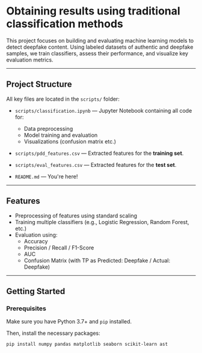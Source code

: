 # Obtaining results using traditional classification methods

This project focuses on building and evaluating machine learning models to detect deepfake content. Using labeled datasets of authentic and deepfake samples, we train classifiers, assess their performance, and visualize key evaluation metrics.

---

## Project Structure

All key files are located in the `scripts/` folder:

- `scripts/classification.ipynb` — Jupyter Notebook containing all code for:
  - Data preprocessing
  - Model training and evaluation
  - Visualizations (confusion matrix etc.)
- `scripts/pdd_features.csv` — Extracted features for the **training set**.
- `scripts/eval_features.csv` — Extracted features for the **test set**.

- `README.md` — You're here!

---

## Features

- Preprocessing of features using standard scaling
- Training multiple classifiers (e.g., Logistic Regression, Random Forest, etc.)
- Evaluation using:
  - Accuracy
  - Precision / Recall / F1-Score
  - AUC
  - Confusion Matrix (with TP as Predicted: Deepfake / Actual: Deepfake)

---

## Getting Started

### Prerequisites

Make sure you have Python 3.7+ and `pip` installed. 

Then, install the necessary packages:

```bash
pip install numpy pandas matplotlib seaborn scikit-learn ast